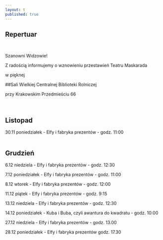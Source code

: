 ```yaml
---
layout: t
published: true
---
```











## Repertuar  

<br />

Szanowni Widzowie!

Z radością informujemy o wznowieniu przestawień Teatru Maskarada

w pięknej 

##Sali Wielkiej Centralnej Biblioteki Rolniczej

przy Krakowskim Przedmieściu 66
<br /><br /><br />

## Listopad

30.11 poniedziałek - Elfy i fabryka prezentów - godz. 11:00  
<br />  

## Grudzień

6.12 niedziela - Elfy i fabryka prezentów - godz. 12:30 

7.12 poniedziałek - Elfy i fabryka prezentów - godz. 11:00  

8.12 wtorek - Elfy i fabryka prezentów - godz. 12:00

11.12 piątek - Elfy i fabryka prezentów - godz. 9:15

13.12 niedziela - Elfy i fabryka prezentów - godz. 12:30 

14.12 poniedziałek - Kuba i Buba, czyli awantura do kwadratu - godz. 10:00

27.12 niedziela - Elfy i fabryka prezentów - godz. 13.00  

28.12 poniedziałek - Elfy i fabryka prezentów godz. 17.30
